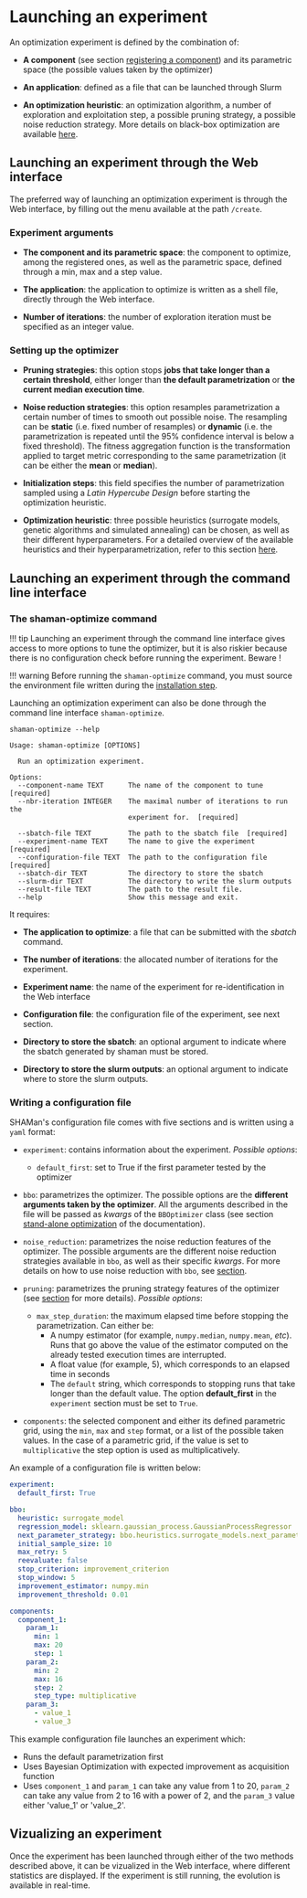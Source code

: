 # Launching an experiment

An optimization experiment is defined by the combination of:

- **A component** (see section [registering a component](registering.md)) and its parametric space (the possible values taken by the optimizer)

- **An application**: defined as a file that can be launched through Slurm

- **An optimization heuristic**: an optimization algorithm, a number of exploration and exploitation step, a possible pruning strategy, a possible noise reduction strategy. More details on black-box optimization are available [here](../bbo/heuristics.md).

## Launching an experiment through the Web interface

The preferred way of launching an optimization experiment is through the Web interface, by filling out the menu available at the path `/create`.

### Experiment arguments

- **The component and its parametric space**: the component to optimize, among the registered ones, as well as the parametric space, defined through a min, max and a step value.

- **The application**: the application to optimize is written as a shell file, directly through the Web interface.

- **Number of iterations**: the number of exploration iteration must be specified as an integer value.

### Setting up the optimizer

- **Pruning strategies**: this option stops **jobs that take longer than a certain threshold**, either longer than **the default parametrization** or **the current median execution time**.

- **Noise reduction strategies**: this option resamples parametrization a certain number of times to smooth out possible noise. The resampling can be **static** (i.e. fixed number of resamples) or **dynamic** (i.e. the parametrization is repeated until the 95% confidence interval is below a fixed threshold). The fitness aggregation function is the transformation applied to target metric corresponding to the same parametrization (it can be either the **mean** or **median**).

- **Initialization steps**: this field specifies the number of parametrization sampled using a _Latin Hypercube Design_ before starting the optimization heuristic.

- **Optimization heuristic**: three possible heuristics (surrogate models, genetic algorithms and simulated annealing) can be chosen, as well as their different hyperparameters. For a detailed overview of the available heuristics and their hyperparametrization, refer to this section [here](../bbo/heuristics.md).

## Launching an experiment through the command line interface

### The shaman-optimize command

!!! tip
Launching an experiment through the command line interface gives access to more options to tune the optimizer, but it is also riskier because there is no configuration check before running the experiment. Beware !

!!! warning
Before running the `shaman-optimize` command, you must source the environment file written during the [installation step](install.md).

Launching an optimization experiment can also be done through the command line interface `shaman-optimize`.

```shell
shaman-optimize --help

Usage: shaman-optimize [OPTIONS]

  Run an optimization experiment.

Options:
  --component-name TEXT      The name of the component to tune  [required]
  --nbr-iteration INTEGER    The maximal number of iterations to run the
                             experiment for.  [required]

  --sbatch-file TEXT         The path to the sbatch file  [required]
  --experiment-name TEXT     The name to give the experiment  [required]
  --configuration-file TEXT  The path to the configuration file  [required]
  --sbatch-dir TEXT          The directory to store the sbatch
  --slurm-dir TEXT           The directory to write the slurm outputs
  --result-file TEXT         The path to the result file.
  --help                     Show this message and exit.
```

It requires:

- **The application to optimize**: a file that can be submitted with the _sbatch_ command.

- **The number of iterations**: the allocated number of iterations for the experiment.

- **Experiment name**: the name of the experiment for re-identification in the Web interface

- **Configuration file**: the configuration file of the experiment, see next section.

- **Directory to store the sbatch**: an optional argument to indicate where the sbatch generated by shaman must be stored.

- **Directory to store the slurm outputs**: an optional argument to indicate where to store the slurm outputs.

### Writing a configuration file

SHAMan's configuration file comes with five sections and is written using a `yaml` format:

- `experiment`: contains information about the experiment.
  _Possible options_:

  - `default_first`: set to True if the first parameter tested by the optimizer

- `bbo`: parametrizes the optimizer. The possible options are the **different arguments taken by the optimizer**. All the arguments described in the file will be passed as _kwargs_ of the `BBOptimizer` class (see section [stand-alone optimization](..\bbo\introduction.md) of the documentation).

- `noise_reduction`: parametrizes the noise reduction features of the optimizer. The possible arguments are the different noise reduction strategies available in `bbo`, as well as their specific _kwargs_. For more details on how to use noise reduction with `bbo`, see [section](..\bbo\noise-reduction.md).

- `pruning`: parametrizes the pruning strategy features of the optimizer (see [section](..\bbo\pruning-strategies.md) for more details).
  _Possible options_:

  - `max_step_duration`: the maximum elapsed time before stopping the parametrization. Can either be:
    - A numpy estimator (for example, `numpy.median`, `numpy.mean`, _etc_). Runs that go above the value of the estimator computed on the already tested execution times are interrupted.
    - A float value (for example, 5), which corresponds to an elapsed time in seconds
    - The `default` string, which corresponds to stopping runs that take longer than the default value. The option **default_first** in the `experiment` section must be set to `True`.

- `components`: the selected component and either its defined parametric grid, using the `min`, `max` and `step` format, or a list of the possible taken values. In the case of a parametric grid, if the value is set to `multiplicative` the step option is used as multiplicatively.

An example of a configuration file is written below:

```yaml
experiment:
  default_first: True

bbo:
  heuristic: surrogate_model
  regression_model: sklearn.gaussian_process.GaussianProcessRegressor
  next_parameter_strategy: bbo.heuristics.surrogate_models.next_parameter_strategies.expected_improvement
  initial_sample_size: 10
  max_retry: 5
  reevaluate: false
  stop_criterion: improvement_criterion
  stop_window: 5
  improvement_estimator: numpy.min
  improvement_threshold: 0.01

components:
  component_1:
    param_1:
      min: 1
      max: 20
      step: 1
    param_2:
      min: 2
      max: 16
      step: 2
      step_type: multiplicative
    param_3:
      - value_1
      - value_3
```

This example configuration file launches an experiment which:

- Runs the default parametrization first
- Uses Bayesian Optimization with expected improvement as acquisition function
- Uses `component_1` and `param_1` can take any value from 1 to 20, `param_2` can take any value from 2 to 16 with a power of 2, and the `param_3` value either 'value_1' or 'value_2'.

## Vizualizing an experiment

Once the experiment has been launched through either of the two methods described above, it can be vizualized in the Web interface, where different statistics are displayed. If the experiment is still running, the evolution is available in real-time.
